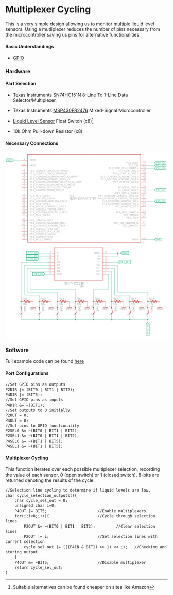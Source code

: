 # Multiplexer Cycling

This is a very simple design allowing us to monitor multiple liquid level sensors. Using a mutliplexer reduces the number of pins necessary from the microcontroller saving us pins for alternative functionalities.

#### Basic Understandings
- [GPIO](https://en.wikipedia.org/wiki/General-purpose_input/output)

### Hardware

#### Part Selection

- Texas Instruments [SN74HC151N](https://www.ti.com/product/SN74HC151/part-details/SN74HC151N) 8-Line To 1-Line Data Selector/Multiplexer,

- Texas Instruments [MSP430FR2476](https://www.ti.com/product/MSP430FR2476/part-details/MSP430FR2476TRHAR) Mixed-Signal Microcontroller

- [Liquid Level Sensor](https://www.mouser.com/ProductDetail/Littelfuse/59630-1-T-05-A?qs=sGAEpiMZZMs29kr3d%252BndI%252Bz%252B5qY7%2FswXh13rrbQA2SA%3D) Float Switch (x8)[^1]
- 10k Ohm Pull-down Resistor (x8)

#### Necessary Connections
![Hardware connections image...](https://github.com/KalebOTB/Embedded-Systems/blob/main/Multiplexer_Cycling/Circuit.png)

### Software
Full example code can be found [here](https://github.com/KalebOTB/Embedded-Systems/blob/main/Multiplexer_Cycling_for_Liquid_Level_Sensing/main.c)
#### Port Configurations
```
//Set GPIO pins as outputs
P2DIR |= (BIT0 | BIT1 | BIT2);
P4DIR |= (BIT5);
//Set GPIO pins as inputs
P4DIR &= ~(BIT1);
//Set outputs to 0 initially
P2OUT = 0;
P4OUT = 0;
//Set pins to GPIO functionality
P2SEL0 &= ~(BIT0 | BIT1 | BIT2);
P2SEL1 &= ~(BIT0 | BIT1 | BIT2);
P4SEL0 &= ~(BIT1 | BIT5);
P4SEL1 &= ~(BIT1 | BIT5);
```

#### Multiplexer Cycling
This function iterates over each possible multiplexer selection, recording the value of each sensor, 0 (open switch) or 1 (closed switch). 8-bits are returned denoting the results of the cycle.
```
//Selection line cycling to determine if liquid levels are low.
char cycle_selection_outputs(){
    char cycle_sel_out = 0;
    unsigned char i=0;
    P4OUT |= BIT5;  					//Enable multiplexers
    for(i;i<8;i++){ 					//Cycle through selection lines
        P2OUT &= ~(BIT0 | BIT1 | BIT2); 		//Clear selection lines
        P2OUT |= i;    					//Set selection lines with current selection
        cycle_sel_out |= (((P4IN & BIT1) >> 1) << i);   //Checking and storing output
    }
    P4OUT &= ~BIT5; 					//Disable multiplexer
    return cycle_sel_out;
}
```
[^1]: Suitable alternatives can be found cheaper on sites like Amazon
